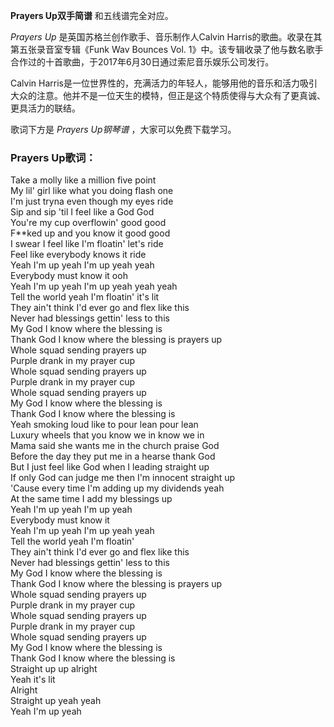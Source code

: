 

**Prayers Up双手简谱** 和五线谱完全对应。

_Prayers Up_ 是英国苏格兰创作歌手、音乐制作人Calvin Harris的歌曲。收录在其第五张录音室专辑《Funk Wav Bounces
Vol. 1》中。该专辑收录了他与数名歌手合作过的十首歌曲，于2017年6月30日通过索尼音乐娱乐公司发行。

Calvin
Harris是一位世界性的，充满活力的年轻人，能够用他的音乐和活力吸引大众的注意。他并不是一位天生的模特，但正是这个特质使得与大众有了更真诚、更具活力的联结。

歌词下方是 _Prayers Up钢琴谱_ ，大家可以免费下载学习。

### Prayers Up歌词：

Take a molly like a million five point  
My lil' girl like what you doing flash one  
I'm just tryna even though my eyes ride  
Sip and sip 'til I feel like a God God  
You're my cup overflowin' good good  
F**ked up and you know it good good  
I swear I feel like I'm floatin' let's ride  
Feel like everybody knows it ride  
Yeah I'm up yeah I'm up yeah yeah  
Everybody must know it ooh  
Yeah I'm up yeah I'm up yeah yeah yeah  
Tell the world yeah I'm floatin' it's lit  
They ain't think I'd ever go and flex like this  
Never had blessings gettin' less to this  
My God I know where the blessing is  
Thank God I know where the blessing is prayers up  
Whole squad sending prayers up  
Purple drank in my prayer cup  
Whole squad sending prayers up  
Purple drank in my prayer cup  
Whole squad sending prayers up  
My God I know where the blessing is  
Thank God I know where the blessing is  
Yeah smoking loud like to pour lean pour lean  
Luxury wheels that you know we in know we in  
Mama said she wants me in the church praise God  
Before the day they put me in a hearse thank God  
But I just feel like God when I leading straight up  
If only God can judge me then I'm innocent straight up  
'Cause every time I'm adding up my dividends yeah  
At the same time I add my blessings up  
Yeah I'm up yeah I'm up yeah  
Everybody must know it  
Yeah I'm up yeah I'm up yeah yeah  
Tell the world yeah I'm floatin'  
They ain't think I'd ever go and flex like this  
Never had blessings gettin' less to this  
My God I know where the blessing is  
Thank God I know where the blessing is prayers up  
Whole squad sending prayers up  
Purple drank in my prayer cup  
Whole squad sending prayers up  
Purple drank in my prayer cup  
Whole squad sending prayers up  
My God I know where the blessing is  
Thank God I know where the blessing is  
Straight up up alright  
Yeah it's lit  
Alright  
Straight up yeah yeah  
Yeah I'm up yeah

